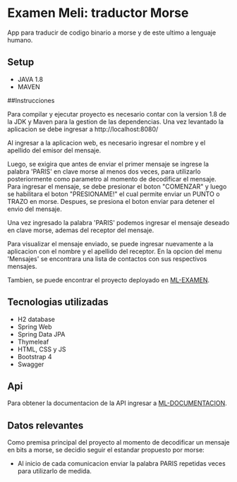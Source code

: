 # Examen Meli: traductor Morse

App para traducir de codigo binario a morse y de este ultimo a lenguaje humano.

## Setup

- JAVA 1.8
- MAVEN

##Instrucciones

Para compilar y ejecutar proyecto es necesario contar con la version 1.8 de la JDK y Maven para la gestion de las dependencias.
Una vez levantado la aplicacion se debe ingresar a http://localhost:8080/ 

Al ingresar a la aplicacion web, es necesario ingresar el nombre y el apellido del emisor del mensaje. 

Luego, se exigira que antes de enviar el primer mensaje se ingrese la palabra 'PARIS' en clave morse al menos dos veces, para utilizarlo posteriormente como parametro al momento de decodificar el mensaje. 
Para ingresar el mensaje, se debe presionar el boton "COMENZAR" y luego se habilitara el boton "PRESIONAME!" el cual permite enviar un PUNTO o TRAZO en morse. Despues, se presiona el boton enviar para detener el envio del mensaje.

Una vez ingresado la palabra 'PARIS' podemos ingresar el mensaje deseado en clave morse, ademas del receptor del mensaje.

Para visualizar el mensaje enviado, se puede ingresar nuevamente a la aplicacion con el nombre y el apellido del receptor.
En la opcion del menu 'Mensajes' se encontrara una lista de contactos con sus respectivos mensajes.

Tambien, se puede encontrar el proyecto deployado en [ML-EXAMEN](https://ml-examen.cfapps.io/).

## Tecnologias utilizadas
	
- H2 database
- Spring Web 
- Spring Data JPA
- Thymeleaf
- HTML, CSS y JS
- Bootstrap 4
- Swagger

## Api

Para obtener la documentacion de la API ingresar a [ML-DOCUMENTACION](https://ml-examen.cfapps.io/swagger-ui.html#/morse-rest-controller).

## Datos relevantes

Como premisa principal del proyecto al momento de decodificar un mensaje en bits a morse, se decidio seguir el estandar propuesto por morse: 
	
- Al inicio de cada comunicacion enviar la palabra PARIS repetidas veces para utilizarlo de 
	medida.


